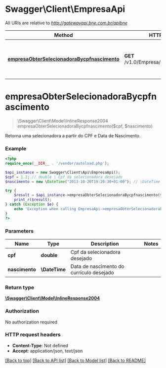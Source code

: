 # Swagger\Client\EmpresaApi

All URIs are relative to *http://gatewayapi.bne.com.br/apibne*

Method | HTTP request | Description
------------- | ------------- | -------------
[**empresaObterSelecionadoraBycpfnascimento**](EmpresaApi.md#empresaObterSelecionadoraBycpfnascimento) | **GET** /v1.0/Empresa/ObterSelecionadora | Retorna uma selecionadora a partir do CPF e Data de Nascimento.


# **empresaObterSelecionadoraBycpfnascimento**
> \Swagger\Client\Model\InlineResponse2004 empresaObterSelecionadoraBycpfnascimento($cpf, $nascimento)

Retorna uma selecionadora a partir do CPF e Data de Nascimento.

### Example
```php
<?php
require_once(__DIR__ . '/vendor/autoload.php');

$api_instance = new Swagger\Client\Api\EmpresaApi();
$cpf = 1.2; // double | Cpf da selecionadora desejado
$nascimento = new \DateTime("2013-10-20T19:20:30+01:00"); // \DateTime | Data de nascimento do currículo desejado

try {
    $result = $api_instance->empresaObterSelecionadoraBycpfnascimento($cpf, $nascimento);
    print_r($result);
} catch (Exception $e) {
    echo 'Exception when calling EmpresaApi->empresaObterSelecionadoraBycpfnascimento: ', $e->getMessage(), PHP_EOL;
}
?>
```

### Parameters

Name | Type | Description  | Notes
------------- | ------------- | ------------- | -------------
 **cpf** | **double**| Cpf da selecionadora desejado |
 **nascimento** | **\DateTime**| Data de nascimento do currículo desejado |

### Return type

[**\Swagger\Client\Model\InlineResponse2004**](../Model/InlineResponse2004.md)

### Authorization

No authorization required

### HTTP request headers

 - **Content-Type**: Not defined
 - **Accept**: application/json, text/json

[[Back to top]](#) [[Back to API list]](../../README.md#documentation-for-api-endpoints) [[Back to Model list]](../../README.md#documentation-for-models) [[Back to README]](../../README.md)


